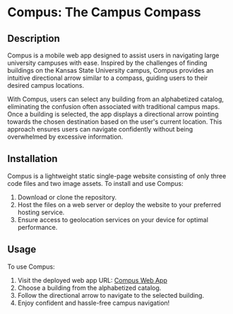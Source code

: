 # Compus: The Campus Compass

## Description

Compus is a mobile web app designed to assist users in navigating large university campuses with ease. Inspired by the challenges of finding buildings on the Kansas State University campus, Compus provides an intuitive directional arrow similar to a compass, guiding users to their desired campus locations. 

With Compus, users can select any building from an alphabetized catalog, eliminating the confusion often associated with traditional campus maps. Once a building is selected, the app displays a directional arrow pointing towards the chosen destination based on the user's current location. This approach ensures users can navigate confidently without being overwhelmed by excessive information.

## Installation

Compus is a lightweight static single-page website consisting of only three code files and two image assets. To install and use Compus:

1. Download or clone the repository.
2. Host the files on a web server or deploy the website to your preferred hosting service.
3. Ensure access to geolocation services on your device for optimal performance.

## Usage

To use Compus:

1. Visit the deployed web app URL: [Compus Web App](https://people.cs.ksu.edu/~hglenn2/)
2. Choose a building from the alphabetized catalog.
3. Follow the directional arrow to navigate to the selected building.
4. Enjoy confident and hassle-free campus navigation!
